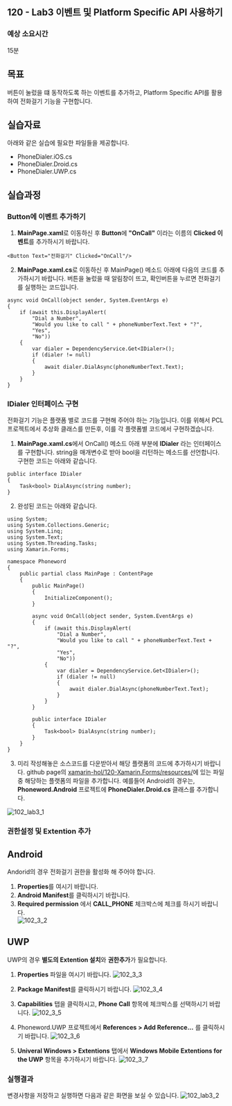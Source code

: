 ## 120 - Lab3 이벤트 및 Platform Specific API 사용하기 
### 예상 소요시간
15분

## 목표
버튼이 눌렀을 떄 동작하도록 하는 이벤트를 추가하고, Platform Specific API를 활용하여 전화걸기 기능을 구현합니다. 

## 실습자료
아래와 같은 실습에 필요한 파일들을 제공합니다.
* PhoneDialer.iOS.cs
* PhoneDialer.Droid.cs
* PhoneDialer.UWP.cs

## 실습과정
### Button에 이벤트 추가하기
1. **MainPage.xaml**로 이동하신 후 **Button**에 **"OnCall"** 이라는 이름의 **Clicked 이벤트**를 추가하시기 바랍니다. 
```
<Button Text="전화걸기" Clicked="OnCall"/>
```

2. **MainPage.xaml.cs**로 이동하신 후 MainPage() 메소드 아래에 다음의 코드를 추가하시기 바랍니다. 버튼을 눌렀을 때 알림창이 뜨고, 확인버튼을 누르면 전화걸기를 실행하는 코드입니다. 
```
async void OnCall(object sender, System.EventArgs e)
{
    if (await this.DisplayAlert(
        "Dial a Number",
        "Would you like to call " + phoneNumberText.Text + "?",
        "Yes",
        "No"))
    {
        var dialer = DependencyService.Get<IDialer>();
        if (dialer != null)
        {
            await dialer.DialAsync(phoneNumberText.Text);
        }
    }
}
```

### IDialer 인터페이스 구현
전화걸기 기능은 플랫폼 별로 코드를 구현해 주어야 하는 기능입니다. 이를 위해서 PCL 프로젝트에서 추상화 클래스를 만든후, 이를 각 플랫폼별 코드에서 구현하겠습니다. 

1. **MainPage.xaml.cs**에서 OnCall() 메소드 아래 부분에 **IDialer** 라는 인터페이스를 구현합니다. string을 매개변수로 받아 bool을 리턴하는 메소드를 선언합니다. 
구현한 코드는 아래와 같습니다. 
```
public interface IDialer
{
    Task<bool> DialAsync(string number);
}
```

2. 완성된 코드는 아래와 같습니다. 
```
using System;
using System.Collections.Generic;
using System.Linq;
using System.Text;
using System.Threading.Tasks;
using Xamarin.Forms;

namespace Phoneword
{
    public partial class MainPage : ContentPage
    {
        public MainPage()
        {
            InitializeComponent();            
        }

        async void OnCall(object sender, System.EventArgs e)
        {
            if (await this.DisplayAlert(
                "Dial a Number",
                "Would you like to call " + phoneNumberText.Text + "?",
                "Yes",
                "No"))
            {
                var dialer = DependencyService.Get<IDialer>();
                if (dialer != null)
                {
                    await dialer.DialAsync(phoneNumberText.Text);
                }
            }
        }

        public interface IDialer
        {
            Task<bool> DialAsync(string number);
        }        
    }
}
```

3. 미리 작성해놓은 소스코드를 다운받아서 해당 플랫폼의 코드에 추가하시기 바랍니다. github page의 [xamarin-hol/120-Xamarin.Forms/resources/](https://github.com/angie4u/xamarin-hol/tree/master/120-Xamarin.Forms/resources)에 있는 파일 중 해당하는 플랫폼의 파일을 추가합니다. 예를들어 Android의 경우는, **Phoneword.Android** 프로젝트에 **PhoneDialer.Droid.cs** 클래스를 추가합니다. 

![102_lab3_1](./images/120_lab3_1.png)

### 권한설정 및 Extention 추가
## Android
Andorid의 경우 전화걸기 권한을 활성화 해 주어야 합니다.

1. **Properties**를 여시기 바랍니다.
2. **Android Manifest**를 클릭하시기 바랍니다. 
3. **Required permission** 에서 **CALL_PHONE** 체크박스에 체크를 하시기 바랍니다.  
![102_3_2](./images/102_3_2.PNG)

## UWP
UWP의 경우 **별도의 Extention 설치**와 **권한추가**가 필요합니다.

1. **Properties** 파일을 여시기 바랍니다.
![102_3_3](./images/102_3_3.PNG)

2. **Package Manifest**를 클릭하시기 바랍니다.
![102_3_4](./images/102_3_4.PNG)

3. **Capabilities** 탭을 클릭하시고, **Phone Call** 항목에 체크박스를 선택하시기 바랍니다.
![102_3_5](./images/102_3_5.PNG)

4. Phoneword.UWP 프로젝트에서 **References > Add Reference...** 를 클릭하시기 바랍니다. 
![102_3_6](./images/102_3_6.PNG)

5. **Univeral Windows > Extentions** 탭에서 **Windows Mobile Extentions for the UWP** 항목을 추가하시기 바랍니다. 
![102_3_7](./images/102_3_7.PNG)

### 실행결과
변경사항을 저장하고 실행하면 다음과 같은 화면을 보실 수 있습니다. 
![102_lab3_2](./images/120_lab3_2.png)